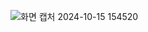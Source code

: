 ![화면 캡처 2024-10-15 154520](https://github.com/user-attachments/assets/a6d6617c-a271-4463-84a1-38806fa7b0d4)
